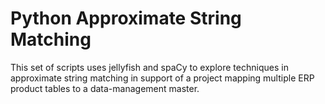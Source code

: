 # Python Approximate String Matching
This set of scripts uses jellyfish and spaCy to explore techniques in approximate string matching in support of a project mapping multiple ERP product tables to a data-management master.
